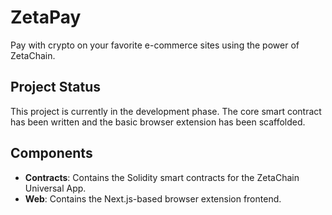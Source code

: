 # ZetaPay

Pay with crypto on your favorite e-commerce sites using the power of ZetaChain.

## Project Status

This project is currently in the development phase. The core smart contract has been written and the basic browser extension has been scaffolded.

## Components

- **Contracts**: Contains the Solidity smart contracts for the ZetaChain Universal App.
- **Web**: Contains the Next.js-based browser extension frontend.
